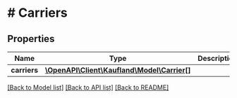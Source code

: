 # # Carriers

## Properties

Name | Type | Description | Notes
------------ | ------------- | ------------- | -------------
**carriers** | [**\OpenAPI\Client\Kaufland\Model\Carrier[]**](Carrier.md) |  |

[[Back to Model list]](../../README.md#models) [[Back to API list]](../../README.md#endpoints) [[Back to README]](../../README.md)
